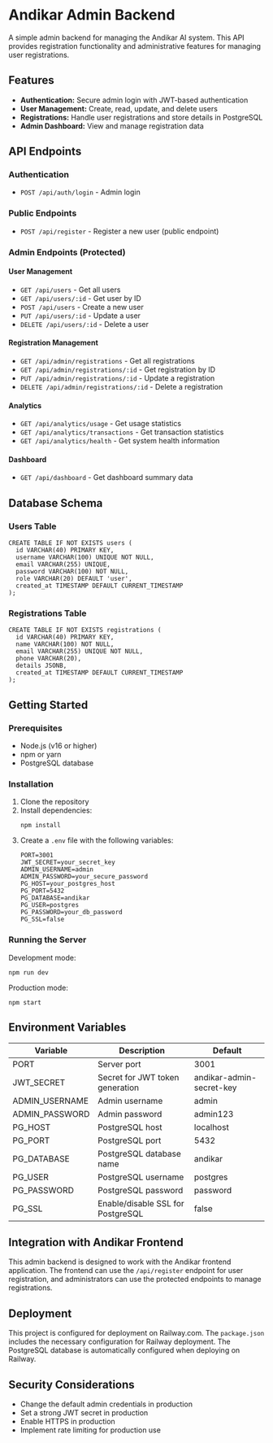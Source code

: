 # Andikar Admin Backend

A simple admin backend for managing the Andikar AI system. This API provides registration functionality and administrative features for managing user registrations.

## Features

- **Authentication:** Secure admin login with JWT-based authentication
- **User Management:** Create, read, update, and delete users
- **Registrations:** Handle user registrations and store details in PostgreSQL
- **Admin Dashboard:** View and manage registration data

## API Endpoints

### Authentication

- `POST /api/auth/login` - Admin login

### Public Endpoints

- `POST /api/register` - Register a new user (public endpoint)

### Admin Endpoints (Protected)

#### User Management
- `GET /api/users` - Get all users
- `GET /api/users/:id` - Get user by ID
- `POST /api/users` - Create a new user
- `PUT /api/users/:id` - Update a user
- `DELETE /api/users/:id` - Delete a user

#### Registration Management
- `GET /api/admin/registrations` - Get all registrations
- `GET /api/admin/registrations/:id` - Get registration by ID
- `PUT /api/admin/registrations/:id` - Update a registration
- `DELETE /api/admin/registrations/:id` - Delete a registration

#### Analytics
- `GET /api/analytics/usage` - Get usage statistics
- `GET /api/analytics/transactions` - Get transaction statistics
- `GET /api/analytics/health` - Get system health information

#### Dashboard
- `GET /api/dashboard` - Get dashboard summary data

## Database Schema

### Users Table
```
CREATE TABLE IF NOT EXISTS users (
  id VARCHAR(40) PRIMARY KEY,
  username VARCHAR(100) UNIQUE NOT NULL,
  email VARCHAR(255) UNIQUE,
  password VARCHAR(100) NOT NULL,
  role VARCHAR(20) DEFAULT 'user',
  created_at TIMESTAMP DEFAULT CURRENT_TIMESTAMP
);
```

### Registrations Table
```
CREATE TABLE IF NOT EXISTS registrations (
  id VARCHAR(40) PRIMARY KEY,
  name VARCHAR(100) NOT NULL,
  email VARCHAR(255) UNIQUE NOT NULL,
  phone VARCHAR(20),
  details JSONB,
  created_at TIMESTAMP DEFAULT CURRENT_TIMESTAMP
);
```

## Getting Started

### Prerequisites

- Node.js (v16 or higher)
- npm or yarn
- PostgreSQL database

### Installation

1. Clone the repository
2. Install dependencies:
   ```
   npm install
   ```
3. Create a `.env` file with the following variables:
   ```
   PORT=3001
   JWT_SECRET=your_secret_key
   ADMIN_USERNAME=admin
   ADMIN_PASSWORD=your_secure_password
   PG_HOST=your_postgres_host
   PG_PORT=5432
   PG_DATABASE=andikar
   PG_USER=postgres
   PG_PASSWORD=your_db_password
   PG_SSL=false
   ```

### Running the Server

Development mode:
```
npm run dev
```

Production mode:
```
npm start
```

## Environment Variables

| Variable | Description | Default |
|----------|-------------|---------|
| PORT | Server port | 3001 |
| JWT_SECRET | Secret for JWT token generation | andikar-admin-secret-key |
| ADMIN_USERNAME | Admin username | admin |
| ADMIN_PASSWORD | Admin password | admin123 |
| PG_HOST | PostgreSQL host | localhost |
| PG_PORT | PostgreSQL port | 5432 |
| PG_DATABASE | PostgreSQL database name | andikar |
| PG_USER | PostgreSQL username | postgres |
| PG_PASSWORD | PostgreSQL password | password |
| PG_SSL | Enable/disable SSL for PostgreSQL | false |

## Integration with Andikar Frontend

This admin backend is designed to work with the Andikar frontend application. The frontend can use the `/api/register` endpoint for user registration, and administrators can use the protected endpoints to manage registrations.

## Deployment

This project is configured for deployment on Railway.com. The `package.json` includes the necessary configuration for Railway deployment. The PostgreSQL database is automatically configured when deploying on Railway.

## Security Considerations

- Change the default admin credentials in production
- Set a strong JWT secret in production
- Enable HTTPS in production
- Implement rate limiting for production use
